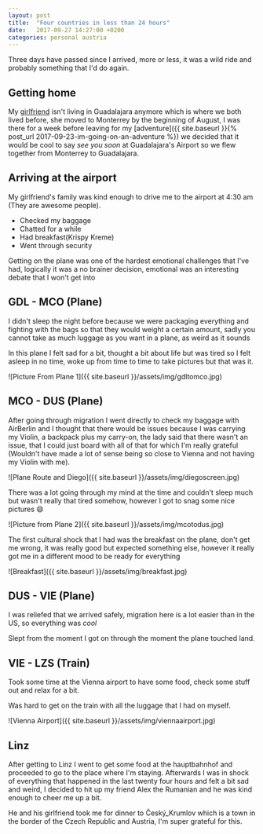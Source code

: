 ```yaml
---
layout: post
title:  "Four countries in less than 24 hours"
date:   2017-09-27 14:27:00 +0200
categories: personal austria
---
```


Three days have passed since I arrived, more or less, it was a wild ride and probably something that I'd do again.

## Getting home

My [girlfriend](https://twitter.com/jimadrigals) isn't living in Guadalajara anymore which is where we both lived before, she moved to Monterrey by the beginning of August, I was there for a week before leaving for my [adventure]({{ site.baseurl }}{% post_url 2017-09-23-im-going-on-an-adventure %}) we decided that it would be cool to say *see you soon* at Guadalajara's Airport so we flew together from Monterrey to Guadalajara.


## Arriving at the airport

My girlfriend's family was kind enough to drive me to the airport at 4:30 am (They are awesome people).

  - Checked my baggage
  - Chatted for a while
  - Had breakfast(Krispy Kreme)
  - Went through security

Getting on the plane was one of the hardest emotional challenges that I've had, logically it was a no brainer decision, emotional was an interesting debate that I won't get into

## GDL - MCO (Plane)

I didn't sleep the night before because we were packaging everything and fighting with the bags so that they would weight a certain amount, sadly you cannot take as much luggage as you want in a plane, as weird as it sounds

In this plane I felt sad for a bit, thought a bit about life but was tired so I felt asleep in no time, woke up from time to time to take pictures but that was it.

![Picture From Plane 1]({{ site.baseurl }}/assets/img/gdltomco.jpg)

## MCO - DUS (Plane)

After going through migration I went directly to check my baggage with AirBerlin and I thought that there would be issues because I was carrying my Violin, a backpack plus my carry-on, the lady said that there wasn't an issue, that I could just board with all of that for which I'm really grateful (Wouldn't have made a lot of sense being so close to Vienna and not having my Violin with me).

![Plane Route and Diego]({{ site.baseurl }}/assets/img/diegoscreen.jpg)

There was a lot going through my mind at the time and couldn't sleep much but wasn't really that tired somehow, however I got to snag some nice pictures :smile:

![Picture from Plane 2]({{ site.baseurl }}/assets/img/mcotodus.jpg)

The first cultural shock that I had was the breakfast on the plane, don't get me wrong, it was really good but expected something else, however it really got me in a different mood to be ready for everything

![Breakfast]({{ site.baseurl }}/assets/img/breakfast.jpg)

## DUS - VIE (Plane)

I was reliefed that we arrived safely, migration here is a lot easier than in the US, so everything was *cool*

Slept from the moment I got on through the moment the plane touched land.

## VIE - LZS (Train)

Took some time at the Vienna airport to have some food, check some stuff out and relax for a bit.

Was hard to get on the train with all the luggage that I had on myself.

![Vienna Airport]({{ site.baseurl }}/assets/img/viennaairport.jpg)

## Linz

After getting to Linz I went to get some food at the hauptbahnhof and proceeded to go to the place where I'm staying. Afterwards I was in shock of everything that happened in the last twenty four hours and felt a bit sad and weird, I decided to hit up my friend Alex the Rumanian and he was kind enough to cheer me up a bit.

He and his girlfriend took me for dinner to Český_Krumlov which is a town in the border of the Czech Republic and Austria, I'm super grateful for this.
